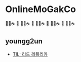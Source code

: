 # OnlineMoGakCo
🧑‍💻☕️   🛜   👩‍💻☕️   🛜   👨‍💻☕️   🛜   👩‍💻☕️   🛜 🧑‍💻☕️
   

## youngg2un

- [TIL: 리드 레플리카](./young/2024-05-12-read-replica.md)